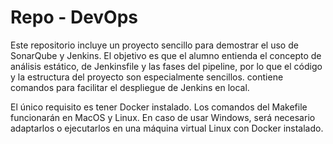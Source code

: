 # Repo  - DevOps

Este repositorio incluye un proyecto sencillo para demostrar el uso de SonarQube y Jenkins. El objetivo es que el alumno entienda el concepto de análisis estático, de Jenkinsfile y las fases del pipeline, por lo que el código y la estructura del proyecto son especialmente sencillos. contiene comandos para facilitar el despliegue de Jenkins en local.

El único requisito es tener Docker instalado. Los comandos del Makefile funcionarán en MacOS y Linux. En caso de usar Windows, será necesario adaptarlos o ejecutarlos en una máquina virtual Linux con Docker instalado.

